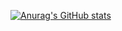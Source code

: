 [![Anurag's GitHub stats](https://github-readme-stats.vercel.app/api?username=brnrj&count_private=true&show_icons=true&theme=radical&include_all_commits=true)](https://github.com/anuraghazra/github-readme-stats)
